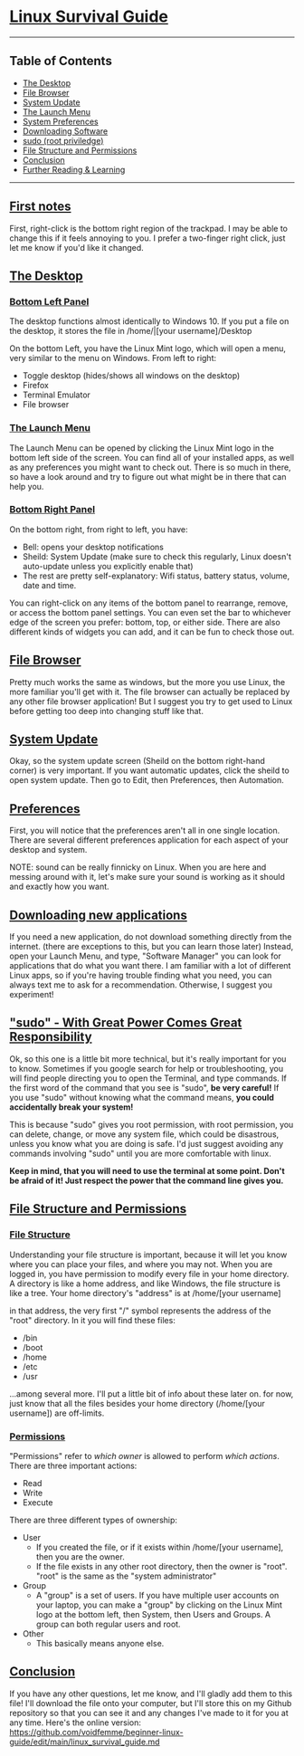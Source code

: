 # [Linux Survival Guide](title)
---
## Table of Contents
- [The Desktop](#the-desktop)
- [File Browser](#file-browser)
- [System Update](#system-update)
- [The Launch Menu](#launch-menu)
- [System Preferences](#preferences)
- [Downloading Software](#downloading-software)
- [sudo (root priviledge)](#sudo)
- [File Structure and Permissions](#file-structure-and-permissions)
- [Conclusion](#conclusion)
- [Further Reading & Learning](#further-reading)
---
## [First notes](first-notes)

First, right-click is the bottom right region of the trackpad. I may be able to
change this if it feels annoying to you. I prefer a two-finger right click, just
let me know if you'd like it changed.

## [The Desktop](the-desktop)
### [Bottom Left Panel](bottom-left-panel)
The desktop functions almost identically to Windows 10. If you put a file on the
desktop, it stores the file in /home/|[your username]/Desktop

On the bottom Left, you have the Linux Mint logo, which will open a menu, very
similar to the menu on Windows. From left to right:
- Toggle desktop (hides/shows all windows on the desktop)
- Firefox
- Terminal Emulator
- File browser

### [The Launch Menu](launch-menu)
The Launch Menu can be opened by clicking the Linux Mint logo in the bottom left
side of the screen. You can find all of your installed apps, as well as any
preferences you might want to check out. There is so much in there, so have a
look around and try to figure out what might be in there that can help you.

### [Bottom Right Panel](bottom-right-panel)
On the bottom right, from right to left, you have:
- Bell: opens your desktop notifications
- Sheild: System Update (make sure to check this regularly, Linux doesn't
  auto-update unless you explicitly enable that)
- The rest are pretty self-explanatory: Wifi status, battery status, volume,
  date and time.

You can right-click on any items of the bottom panel to rearrange, remove, or
access the bottom panel settings. You can even set the bar to whichever edge of
the screen you prefer: bottom, top, or either side. There are also different
kinds of widgets you can add, and it can be fun to check those out.

## [File Browser](file-browser)
Pretty much works the same as windows, but the more you use Linux, the more
familiar you'll get with it. The file browser can actually be replaced by any
other file browser application! But I suggest you try to get used to Linux
before getting too deep into changing stuff like that.

## [System Update](system-update)
Okay, so the system update screen (Sheild on the bottom right-hand corner) is
very important. If you want automatic updates, click the sheild to open system
update. Then go to Edit, then Preferences, then Automation.

## [Preferences](preferences)
First, you will notice that the preferences aren't all in one single location.
There are several different preferences application for each aspect of your
desktop and system. 

NOTE: sound can be really finnicky on Linux. When you are here and messing
around with it, let's make sure your sound is working as it should and exactly
how you want.

## [Downloading new applications](downloading-software)
If you need a new application, do not download something directly from the
internet. (there are exceptions to this, but you can learn those later) Instead,
open your Launch Menu, and type, "Software Manager" you can look for
applications that do what you want there. I am familiar with a lot of different
Linux apps, so if you're having trouble finding what you need, you can always
text me to ask for a recommendation. Otherwise, I suggest you experiment!

## ["sudo" - With Great Power Comes Great Responsibility](sudo)
Ok, so this one is a little bit more technical, but it's really important for
you to know. Sometimes if you google search for help or troubleshooting, you
will find people directing you to open the Terminal, and type commands. If the
first word of the command that you see is "sudo", **be very careful!** If you use
"sudo" without knowing what the command means, **you could accidentally break your
system!**

This is because "sudo" gives you root permission, with root permission, you can
delete, change, or move any system file, which could be disastrous, unless you
know what you are doing is safe. I'd just suggest avoiding any commands
involving "sudo" until you are more comfortable with linux.

**Keep in mind, that you will need to use the terminal at some point. Don't be
afraid of it! Just respect the power that the command line gives you.**

## [File Structure and Permissions](file-structure-and-permissions)
### [File Structure](file-structure)
Understanding your file structure is important, because it will let you know
where you can place your files, and where you may not. When you are logged in,
you have permission to modify every file in your home directory. A directory is
like a home address, and like Windows, the file structure is like a tree. Your
home directory's "address" is at /home/[your username]

in that address, the very first "/" symbol represents the address of the "root"
directory. In it you will find these files:
- /bin
- /boot
- /home
- /etc
- /usr

...among several more. I'll put a little bit of info about these later on. for
now, just know that all the files besides your home directory (/home/[your username]) are
off-limits.

### [Permissions](permissions)

"Permissions" refer to _which owner_ is allowed to perform _which actions_. There are
three important actions:
- Read
- Write
- Execute

There are three different types of ownership:
- User
	- If you created the file, or if it exists within /home/[your username], then you
	  are the owner.
	- If the file exists in any other root directory, then the owner is
	  "root". "root" is the same as the "system administrator"
- Group
	- A "group" is a set of users. If you have multiple user accounts on
	  your laptop, you can make a "group" by clicking on the Linux Mint logo
	  at the bottom left, then System, then Users and Groups. A group can
	  both regular users and root.
- Other
	- This basically means anyone else.

## [Conclusion](conclusion)
If you have any other questions, let me know, and I'll gladly add them to this
file! I'll download the file onto your computer, but I'll store this on my
Github repository so that you can see it and any changes I've made to it for you
at any time. Here's the online version:
https://github.com/voidfemme/beginner-linux-guide/edit/main/linux_survival_guide.md
